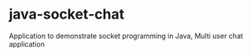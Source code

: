 # java-socket-chat
Application to demonstrate socket programming in Java, Multi user chat application 
